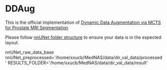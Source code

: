 
# DDAug 

This is the official implementation of [Dynamic Data Augmentation via MCTS for Prostate MRI Segmentation](https://arxiv.org/abs/2305.15777)

Please follow [nnUNet folder structure](https://github.com/MIC-DKFZ/nnUNet/blob/master/documentation/dataset_format.md) to ensure your data is in the expected layout. 


nnUNet_raw_data_base
nnUNet_preprocessed='/home/xxucb/MedNAS/data/dir_val_data/processed'
RESULTS_FOLDER='/home/xxucb/MedNAS/data/dir_val_data/result'